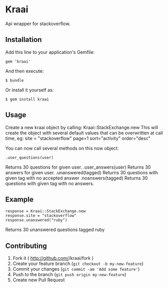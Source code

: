# Kraai

Api wrapper for stackoverflow.

## Installation

Add this line to your application's Gemfile:

    gem 'kraai'

And then execute:

    $ bundle

Or install it yourself as:

    $ gem install kraai

## Usage

Create a new kraai object by calling:
    Kraai::StackExchange.new
This will create the object with several default values that can be overwritten at call time, eg: 
    site = "stackoverflow"
    page=1
    sort="activity"
    order="desc"

You can now call several methods on this now object:

    .user_questions(user) 
Returns 30 questions for given user.
    .user_answers(user) 
Returns 30 answers for given user.
    .unanswered(tagged)
Returns 30 questions with given tag with no accepted answer
    .noanswers(tagged)
Returns 30 questions with given tag with no answers.

## Example

    response = Kraai::StackExchange.new
    response.site = "stackoverflow"
    response.unanswered("ruby")
Returns 30 unanswered questions tagged ruby

## Contributing

1. Fork it ( http://github.com/<my-github-username>/kraai/fork )
2. Create your feature branch (`git checkout -b my-new-feature`)
3. Commit your changes (`git commit -am 'Add some feature'`)
4. Push to the branch (`git push origin my-new-feature`)
5. Create new Pull Request
